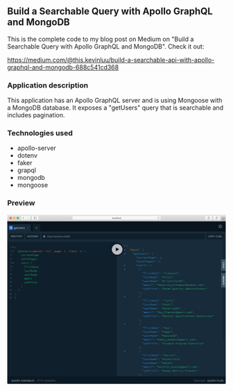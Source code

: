 ## Build a Searchable Query with Apollo GraphQL and MongoDB
This is the complete code to my blog post on Medium on "Build a Searchable Query with Apollo GraphQL and MongoDB". Check it out: 

https://medium.com/@this.kevinluu/build-a-searchable-api-with-apollo-graphql-and-mongodb-688c541cd368

### Application description
This application has an Apollo GraphQL server and is using Mongoose with a MongoDB database. It exposes a "getUsers" query that is searchable and includes pagination.

### Technologies used
* apollo-server
* dotenv
* faker
* grapql
* mongodb
* mongoose

### Preview
![Alt text](/app.png?raw=true "app")
